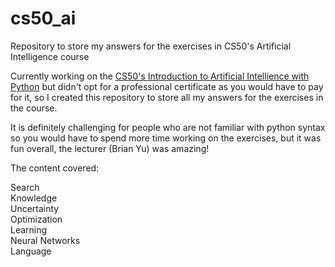 # cs50_ai
Repository to store my answers for the exercises in CS50's Artificial Intelligence course

Currently working on the [CS50's Introduction to Artificial Intellience with Python](https://cs50.harvard.edu/ai/2020/) but didn't opt for a professional certificate as you would have to pay for it, so I created this repository to store all my answers for the exercises in the course.

It is definitely challenging for people who are not familiar with python syntax so you would have to spend more time working on the exercises, but it was fun overall, the lecturer (Brian Yu) was amazing!

The content covered:

Search <br />
Knowledge <br />
Uncertainty <br />
Optimization <br />
Learning <br />
Neural Networks <br />
Language

